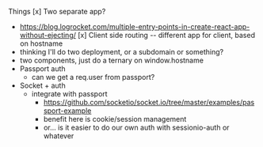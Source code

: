 Things
[x] Two separate app?
  - https://blog.logrocket.com/multiple-entry-points-in-create-react-app-without-ejecting/
[x] Client side routing -- different app for client, based on hostname
  - thinking I'll do two deployment, or a subdomain or something?
  - two <Router> components, just do a ternary on window.hostname
- Passport auth
  - can we get a req.user from passport?
- Socket + auth
  - integrate with passport
    - https://github.com/socketio/socket.io/tree/master/examples/passport-example
    - benefit here is cookie/session management
    - or... is it easier to do our own auth with sessionio-auth or whatever


